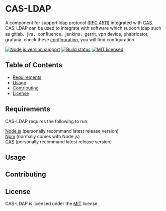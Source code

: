 # CAS-LDAP

A component for support ldap protocol ([RFC 4511](https://tools.ietf.org/html/rfc4511)) integrated with [CAS](https://github.com/detailyang/cas-server). CAS-LDAP can be used to integrate with software which supoort ldap such as  gitlab、jira、confluence、jenkins、gerrit, vpn device, phabricator, grafana. check these [configuration](https://github.com/detailyang/cas-ldap/tree/master/docs/images), you will find configuration.


[![Node.js version support][shield-node]](#)
[![Build status][shield-build]](#)
[![MIT licensed][shield-license]](#)

Table of Contents
-----------------

  * [Requirements](#requirements)
  * [Usage](#usage)
  * [Contributing](#contributing)
  * [License](#license)


Requirements
------------
CAS-LDAP requires the following to run:

[Node.js][node] (personally recommand latest release version)    
[Npm][npm] (normally comes with Node.js)     
[CAS][cas] (personally recommand latest release version)    


Usage
-----


Contributing
------------




License
-------

CAS-LDAP is licensed under the [MIT](#) license.  




[node]: https://nodejs.org/
[npm]: https://www.npmjs.com/
[cas]: https://github.com/detailyang/cas-server
[shield-license]: https://img.shields.io/badge/license-MIT-blue.svg
[shield-node]: https://img.shields.io/badge/node.js%20support-0.10–5-brightgreen.svg
[shield-build]: https://img.shields.io/badge/build-passing-brightgreen.svg
